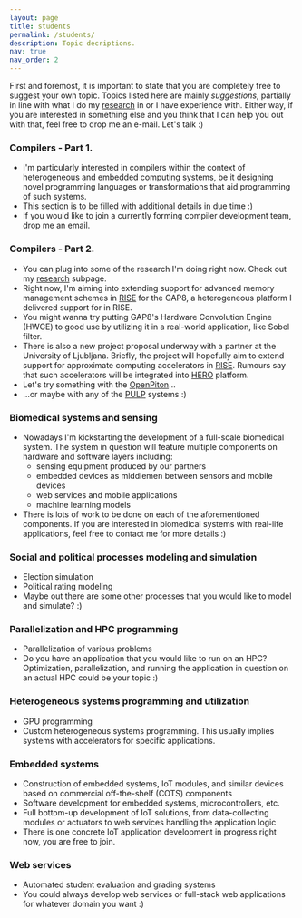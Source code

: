 ```yaml
---
layout: page
title: students
permalink: /students/
description: Topic decriptions.
nav: true
nav_order: 2
---
```


First and foremost, it is important to state that you are completely free to suggest your own topic. Topics listed here are mainly _suggestions_, partially in line with what I do my [research](/research) in or I have experience with. Either way, if you are interested in something else and you think that I can help you out with that, feel free to drop me an e-mail. Let's talk :)

### Compilers - Part 1.

- I'm particularly interested in compilers within the context of heterogeneous and embedded computing systems, be it designing novel programming languages or transformations that aid programming of such systems.
- This section is to be filled with additional details in due time :)
- If you would like to join a currently forming compiler development team, drop me an email.

### Compilers - Part 2.

- You can plug into some of the research I'm doing right now. Check out my [research](/research) subpage.
- Right now, I'm aiming into extending support for advanced memory management schemes in [RISE](https://rise-lang.org/) for the GAP8, a heterogeneous platform I delivered support for in RISE.
- You might wanna try putting GAP8's Hardware Convolution Engine (HWCE) to good use by utilizing it in a real-world application, like Sobel filter.
- There is also a new project proposal underway with a partner at the University of Ljubljana. Briefly, the project will hopefully aim to extend support for approximate computing accelerators in [RISE](https://rise-lang.org/). Rumours say that such accelerators will be integrated into [HERO](https://pulp-platform.org/hero.html) platform.
- Let's try something with the [OpenPiton](https://parallel.princeton.edu/openpiton/)...
- ...or maybe with any of the [PULP](https://pulp-platform.org/) systems :)

### Biomedical systems and sensing

- Nowadays I'm kickstarting the development of a full-scale biomedical system. The system in question will feature multiple components on hardware and software layers including:
  - sensing equipment produced by our partners
  - embedded devices as middlemen between sensors and mobile devices
  - web services and mobile applications
  - machine learning models
- There is lots of work to be done on each of the aforementioned components. If you are interested in biomedical systems with real-life applications, feel free to contact me for more details :)

### Social and political processes modeling and simulation

- Election simulation
- Political rating modeling
- Maybe out there are some other processes that you would like to model and simulate? :)

### Parallelization and HPC programming

- Parallelization of various problems
- Do you have an application that you would like to run on an HPC? Optimization, parallelization, and running the application in question on an actual HPC could be your topic :)

### Heterogeneous systems programming and utilization

- GPU programming
- Custom heterogeneous systems programming. This usually implies systems with accelerators for specific applications.

### Embedded systems

- Construction of embedded systems, IoT modules, and similar devices based on commercial off-the-shelf (COTS) components
- Software development for embedded systems, microcontrollers, etc.
- Full bottom-up development of IoT solutions, from data-collecting modules or actuators to web services handling the application logic
- There is one concrete IoT application development in progress right now, you are free to join.

### Web services

- Automated student evaluation and grading systems
- You could always develop web services or full-stack web applications for whatever domain you want :)
